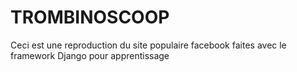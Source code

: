 # TROMBINOSCOOP

  Ceci est une reproduction du site populaire facebook faites avec le framework Django pour apprentissage
